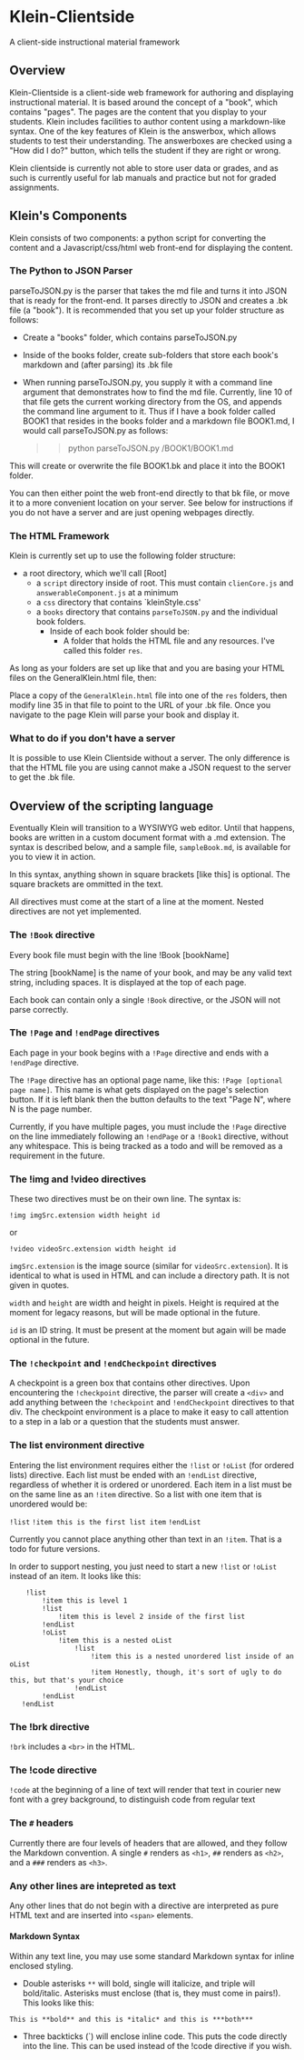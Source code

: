# Klein-Clientside
A client-side instructional material framework

## Overview

Klein-Clientside is a client-side web framework for authoring and displaying instructional material.  It is based around the concept of a "book", which contains "pages".  The pages are the content that you display to your students.  Klein includes facilities to author content using a markdown-like syntax.  One of the key features of Klein is the answerbox, which allows students to test their understanding.  The answerboxes are checked using a "How did I do?" button, which tells the student if they are right or wrong.  

Klein clientside is currently not able to store user data or grades, and as such is currently useful for lab manuals and practice but not for graded assignments.

## Klein's Components

Klein consists of two components: a python script for converting the content and a Javascript/css/html web front-end for displaying the content.

### The Python to JSON Parser

parseToJSON.py is the parser that takes the md file and turns it into JSON that is ready for the front-end.  It parses directly to JSON and creates a .bk file (a "book").  It is recommended that you set up your folder structure as follows:

- Create a "books" folder, which contains parseToJSON.py
- Inside of the books folder, create sub-folders that store each book's markdown and (after parsing) its .bk file
- When running parseToJSON.py, you supply it with a command line argument that demonstrates how to find the md file.  Currently, line 10 of that file gets the current working directory from the OS, and appends the command line argument to it.  Thus if I have a book folder called BOOK1 that resides in the books folder and a markdown file BOOK1.md, I would call parseToJSON.py as follows:

    >> python parseToJSON.py /BOOK1/BOOK1.md

This will create or overwrite the file BOOK1.bk and place it into the BOOK1 folder.

You can then either point the web front-end directly to that bk file, or move it to a more convenient location on your server.  See below for instructions if you do not have a server and are just opening webpages directly.

### The HTML Framework
Klein is currently set up to use the following folder structure:

- a root directory, which we'll call [Root]
  - a `script` directory inside of root.  This must contain `clienCore.js` and `answerableComponent.js` at a minimum
  - a `css` directory that contains `kleinStyle.css'
  - a `books` directory that contains `parseToJSON.py` and the individual book folders.  
    - Inside of each book folder should be:
      - A folder that holds the HTML file and any resources.  I've called this folder `res`.

As long as your folders are set up like that and you are basing your HTML files on the GeneralKlein.html file, then:

Place a copy of the `GeneralKlein.html` file into one of the `res` folders, then modify line 35 in that file to point to the URL of your .bk file.  Once you navigate to the page Klein will parse your book and display it.

### What to do if you don't have a server

It is possible to use Klein Clientside without a server.  The only difference is that the HTML file you are using cannot make a JSON request to the server to get the .bk file.  

## Overview of the scripting language

Eventually Klein will transition to a WYSIWYG web editor.  Until that happens, books are written in a custom document format with a .md extension.  The syntax is described below, and a sample file, `sampleBook.md`, is available for you to view it in action.

In this syntax, anything shown in square brackets [like this] is optional.  The square brackets are ommitted in the text.

All directives must come at the start of a line at the moment.  Nested directives are not yet implemented.

### The `!Book` directive

Every book file must begin with the line !Book [bookName]

The string [bookName] is the name of your book, and may be any valid text string, including spaces.  It is displayed at the top of each page.

Each book can contain only a single `!Book` directive, or the JSON will not parse correctly.

### The `!Page` and `!endPage` directives

Each page in your book begins with a `!Page` directive and ends with a `!endPage` directive.

The `!Page` directive has an optional page name, like this:  `!Page [optional page name]`.  This name is what gets displayed on the page's selection button.  If it is left blank then the button defaults to the text "Page N", where N is the page number.

Currently, if you have multiple pages, you must include the `!Page` directive on the line immediately following an `!endPage` or a `!Book1` directive, without any whitespace.  This is being tracked as a todo and will be removed as a requirement in the future.

### The !img and !video directives

These two directives must be on their own line.  The syntax is:

`!img imgSrc.extension width height id`

or

`!video videoSrc.extension width height id`

`imgSrc.extension` is the image source (similar for `videoSrc.extension`).  It is identical to what is used in HTML and can include a directory path.  It is not given in quotes.

`width` and `height` are width and height in pixels.  Height is required at the moment for legacy reasons, but will be made optional in the future.  

`id` is an ID string.  It must be present at the moment but again will be made optional in the future.

### The `!checkpoint` and `!endCheckpoint` directives

A checkpoint is a green box that contains other directives.  Upon encountering the `!checkpoint` directive, the parser will create a `<div>` and add anything between the `!checkpoint` and `!endCheckpoint` directives to that div.  The checkpoint environment is a place to make it easy to call attention to a step in a lab or a question that the students must answer.

### The list environment directive

Entering the list environment requires either the `!list` or `!oList` (for ordered lists) directive.  Each list must be ended with an `!endList` directive, regardless of whether it is ordered or unordered.  Each item in a list must be on the same line as an `!item` directive.  So a list with one item that is unordered would be:

`!list`
`!item this is the first list item`
`!endList`

Currently you cannot place anything other than text in an `!item`.  That is a todo for future versions.

In order to support nesting, you just need to start a new `!list` or `!oList` instead of an item.  It looks like this:

```
    !list
        !item this is level 1
        !list
            !item this is level 2 inside of the first list
        !endList
        !oList
            !item this is a nested oList
                !list
                    !item this is a nested unordered list inside of an oList
                    !item Honestly, though, it's sort of ugly to do this, but that's your choice
                !endList
        !endList
   !endList
```

### The !brk directive

`!brk` includes a `<br>` in the HTML.

### The !code directive

`!code` at the beginning of a line of text will render that text in courier new font with a grey background, to distinguish code from regular text

### The `#` headers

Currently there are four levels of headers that are allowed, and they follow the Markdown convention.  A single `#` renders as `<h1>`, `##` renders as `<h2>`, and a `###` renders as `<h3>`.

### Any other lines are intepreted as text

Any other lines that do not begin with a directive are interpreted as pure HTML text and are inserted into `<span>` elements.

#### Markdown Syntax

Within any text line, you may use some standard Markdown syntax for inline enclosed styling.  

- Double asterisks `**` will bold, single will italicize, and triple will bold/italic.  Asterisks must enclose (that is, they must come in pairs!).  This looks like this:

`This is **bold** and this is *italic* and this is ***both***`

- Three backticks (\`) will enclose inline code.  This puts the code directly into the line.  This can be used instead of the !code directive if you wish.
